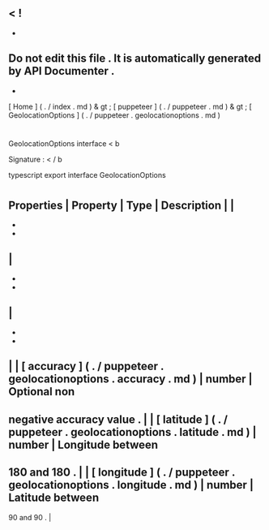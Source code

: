 <
!
-
-
Do
not
edit
this
file
.
It
is
automatically
generated
by
API
Documenter
.
-
-
>
[
Home
]
(
.
/
index
.
md
)
&
gt
;
[
puppeteer
]
(
.
/
puppeteer
.
md
)
&
gt
;
[
GeolocationOptions
]
(
.
/
puppeteer
.
geolocationoptions
.
md
)
#
#
GeolocationOptions
interface
<
b
>
Signature
:
<
/
b
>
typescript
export
interface
GeolocationOptions
#
#
Properties
|
Property
|
Type
|
Description
|
|
-
-
-
|
-
-
-
|
-
-
-
|
|
[
accuracy
]
(
.
/
puppeteer
.
geolocationoptions
.
accuracy
.
md
)
|
number
|
Optional
non
-
negative
accuracy
value
.
|
|
[
latitude
]
(
.
/
puppeteer
.
geolocationoptions
.
latitude
.
md
)
|
number
|
Longitude
between
-
180
and
180
.
|
|
[
longitude
]
(
.
/
puppeteer
.
geolocationoptions
.
longitude
.
md
)
|
number
|
Latitude
between
-
90
and
90
.
|
